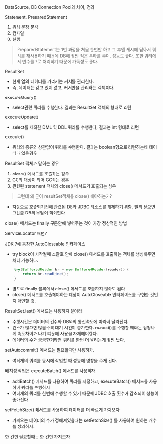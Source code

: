 DataSource, DB Connection Pool의 차이, 정의

Statement, PreparedStatement
1. 쿼리 문장 분석
2. 컴파일 
3. 실행
> PreparedStatement는 1번 과정을 처음 한번만 하고 그 후엔 캐시에 담아서 쿼리를 재사용하기 때문에
DB에 훨씬 적은 부하를 주며, 성능도 좋다. 또한 쿼리에서 변수를 ?로 처리하기 때문에 가독성도 좋다.

ResultSet
- 현재 열의 데이터를 가리키는 커서를 관리한다.
- 즉, 데이터는 갖고 있지 않고, 커서만을 관리하는 객체이다.

executeQuery()
- select관련 쿼리를 수행한다. 결과는 ResultSet 객체의 형태로 리턴

executeUpdate()
- select를 제외한 DML 및 DDL 쿼리를 수행한다, 결과는 int 형태로 리턴

execute()
- 쿼리의 종류와 상관없이 쿼리를 수행한다. 결과는 boolean형으로 리턴하는데 데이터가 있을경우 

ResultSet 객체가 닫히는 경우
1. close() 메서드를 호출하는 경우
2. GC의 대상이 되어 GC되는 경우
3. 관련된 statement 객체의 close() 메서드가 호출되는 경우
> 그런데 왜 굳이 resultSet객체를 close() 해야하는가?
- 자동으로 호출되기전에 관련된 DB와 JDBC 리소스를 해제하기 위함. 빨리 닫으면 그만큼 DB의 부담이 적어진다

close() 메서드는 finally 구문안에 넣어주는 것이 가장 정상적인 방법

ServiceLocator 패턴?

JDK 7에 등장한 AutoCloseable 인터페이스
- try block이 시작될때 소괄호 안에 close() 메서드를 호출하는 객체를 생성해주면 처리 가능하다.
```java
	try(BufferedReader br = new BufferedReader(reader)) {
		return br.readLine();
	}
```
- 별도로 finally 블록에서 close() 메서드를 호출하지 않아도 된다.
- close() 메서드를 호출해야하는 대상이 AutoCloseable 인터페이스를 구현한 것인지 확인할 것.

ResultSet.last() 메서드는 사용하지 말아라
- 수행시간은 데이터의 건수와 DB와의 통신속도에 따라서 달라진다.
- 건수가 많으면 많을수록 대기 시간이 증가한다. rs.next()를 수행할 때와는 엄청나게 속도차이가 나기 떄문에 사용을 자제해야한다.
- 데이터의 수가 궁금한거라면 쿼리를 한번 더 날리는게 훨씬 낫다.


setAutocommit() 메서드는 필요할때만 사용하자.
- 여러개의 쿼리를 동시에 작업할 때 성능에 영향을 주게 된다.

배치성 작업은 executeBatch() 메서드를 사용하자
- addBatch() 메서드를 사용하여 쿼리를 지정하고, executeBatch() 메서드를 사용하여 쿼리를 수행하자
- 여러개의 쿼리를 한번에 수행할 수 있기 때문에 JDBC 호출 횟수가 감소되어 성능이 좋아진다

setFetchSize() 메서드를 사용하여 데이터를 더 빠르게 가져오자
- 가져오는 데이터의 수가 정해져있을때는 setFetchSize() 를 사용하여 원하는 개수를 정의하자.

한 건만 필요할때는 한 건만 가져오자
